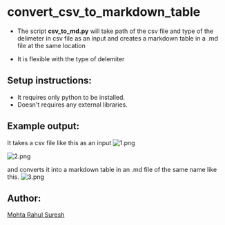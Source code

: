 # convert_csv_to_markdown_table

- The script **csv_to_md.py** will take path of the csv file and type of the delimeter in csv file as an input and creates 
a markdown table in a .md file at the same location

- It is flexible with the type of delemiter

## Setup instructions:

- It requires only python to be installed.
- Doesn't requires any external libraries.

## Example output:

It takes a csv file like this as an input 
![1.png](/img/1.png)

![2.png](/img/2.png)

and converts it into a markdown table in an .md file of the same name like this.
![3.png](/img/3.png) 

## Author:

[Mohta Rahul Suresh](https://github.com/Rahul555-droid)
